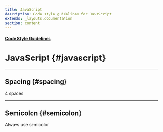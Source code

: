 ```yaml
---
title: JavaScript
description: Code style guidelines for JavaScript
extends: _layouts.documentation
section: content
---
```


#### [Code Style Guidelines](/docs/code-style-guidelines)

# JavaScript {#javascript}

---

## Spacing {#spacing}

4 spaces

---

## Semicolon {#semicolon}

Always use semicolon
